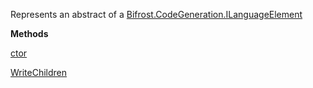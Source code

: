 Represents an abstract of a [Bifrost.CodeGeneration.ILanguageElement](Bifrost.CodeGeneration.ILanguageElement)

**Methods**

[ctor](Bifrost.CodeGeneration.LanguageElement.ctor)


[WriteChildren](Bifrost.CodeGeneration.LanguageElement.WriteChildren)

